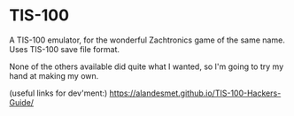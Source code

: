 # TIS-100
A TIS-100 emulator, for the wonderful Zachtronics game of the same name. Uses TIS-100 save file format.

None of the others available did quite what I wanted, so I'm going to try my hand at making my own.

(useful links for dev'ment:)
https://alandesmet.github.io/TIS-100-Hackers-Guide/
